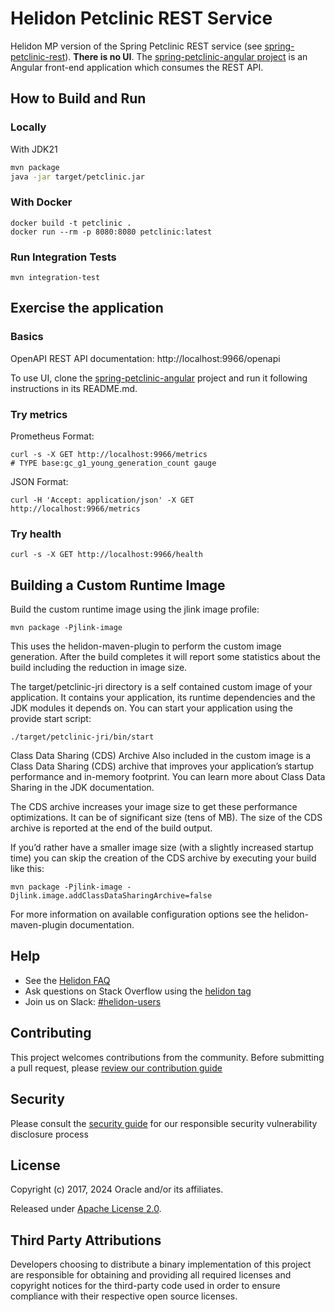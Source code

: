 # Helidon Petclinic REST Service

Helidon MP version of the Spring Petclinic REST service (see [spring-petclinic-rest](https://github.com/spring-petclinic/spring-petclinic-rest)). **There is no UI**.
The [spring-petclinic-angular project](https://github.com/spring-petclinic/spring-petclinic-angular) is an Angular front-end application which consumes the REST API.

## How to Build and Run

### Locally

With JDK21

```bash
mvn package
java -jar target/petclinic.jar
```

### With Docker

```
docker build -t petclinic .
docker run --rm -p 8080:8080 petclinic:latest
```

### Run Integration Tests

```
mvn integration-test
```


## Exercise the application

### Basics

OpenAPI REST API documentation: http://localhost:9966/openapi

To use UI, clone the [spring-petclinic-angular](https://github.com/spring-petclinic/spring-petclinic-angular) project and run it following instructions in its README.md.

### Try metrics

Prometheus Format:

```
curl -s -X GET http://localhost:9966/metrics
# TYPE base:gc_g1_young_generation_count gauge
```

JSON Format:

```
curl -H 'Accept: application/json' -X GET http://localhost:9966/metrics
```

### Try health

```
curl -s -X GET http://localhost:9966/health
```

## Building a Custom Runtime Image

Build the custom runtime image using the jlink image profile:

```
mvn package -Pjlink-image
```

This uses the helidon-maven-plugin to perform the custom image generation.
After the build completes it will report some statistics about the build including the reduction in image size.

The target/petclinic-jri directory is a self contained custom image of your application. It contains your application,
its runtime dependencies and the JDK modules it depends on. You can start your application using the provide start script:

```
./target/petclinic-jri/bin/start
```

Class Data Sharing (CDS) Archive
Also included in the custom image is a Class Data Sharing (CDS) archive that improves your application’s startup
performance and in-memory footprint. You can learn more about Class Data Sharing in the JDK documentation.

The CDS archive increases your image size to get these performance optimizations. It can be of significant size (tens of MB).
The size of the CDS archive is reported at the end of the build output.

If you’d rather have a smaller image size (with a slightly increased startup time) you can skip the creation of the CDS
archive by executing your build like this:

```
mvn package -Pjlink-image -Djlink.image.addClassDataSharingArchive=false
```

For more information on available configuration options see the helidon-maven-plugin documentation.

## Help

* See the [Helidon FAQ](https://github.com/oracle/helidon/wiki/FAQ)
* Ask questions on Stack Overflow using the [helidon tag](https://stackoverflow.com/tags/helidon)
* Join us on Slack: [#helidon-users](http://slack.helidon.io)

## Contributing

This project welcomes contributions from the community. Before submitting a pull request, please [review our contribution guide](./CONTRIBUTING.md)

## Security

Please consult the [security guide](./SECURITY.md) for our responsible security vulnerability disclosure process

## License

Copyright (c) 2017, 2024 Oracle and/or its affiliates.

Released under [Apache License 2.0](./LICENSE.txt).

## Third Party Attributions

Developers choosing to distribute a binary implementation of this project are responsible
for obtaining and providing all required licenses and copyright notices for the
third-party code used in order to ensure compliance with their respective open source licenses.
